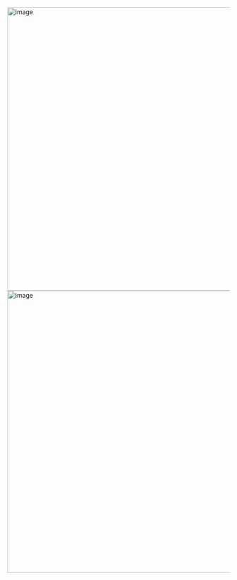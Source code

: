 <img width="641" alt="image" src="https://user-images.githubusercontent.com/89638496/200450161-92bf02b3-057b-47a4-9b2f-d004e0d28b01.png">
<img width="638" alt="image" src="https://user-images.githubusercontent.com/89638496/200450181-1c996b73-a785-472b-be7c-cd2eee277230.png">

